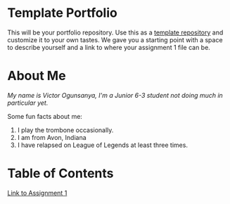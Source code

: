 # Template Portfolio
This will be your portfolio repository. Use this as a [template repository](https://docs.github.com/en/repositories/creating-and-managing-repositories/creating-a-template-repository) and customize it to your own tastes. We gave you a starting point with a space to describe yourself and a link to where your assignment 1 file can be.

# About Me
*My name is Victor Ogunsanya, I'm a Junior 6-3 student not doing much in particular yet.*

Some fun facts about me:
1. I play the trombone occasionally.
2. I am from Avon, Indiana
3. I have relapsed on League of Legends at least three times.


# Table of Contents
[Link to Assignment 1](assignments/assignment1.md)
